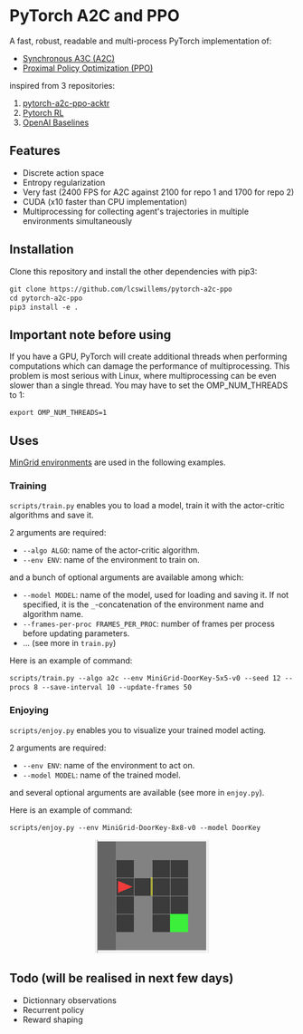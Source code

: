 # PyTorch A2C and PPO

A fast, robust, readable and multi-process PyTorch implementation of:

- [Synchronous A3C (A2C)](https://arxiv.org/pdf/1602.01783.pdf)
- [Proximal Policy Optimization (PPO)](https://arxiv.org/pdf/1707.06347.pdf)

inspired from 3 repositories:

1. [pytorch-a2c-ppo-acktr](https://github.com/ikostrikov/pytorch-a2c-ppo-acktr)
2. [Pytorch RL](https://github.com/Khrylx/PyTorch-RL)
3. [OpenAI Baselines](https://github.com/openai/baselines)

## Features

- Discrete action space
- Entropy regularization
- Very fast (2400 FPS for A2C against 2100 for repo 1 and 1700 for repo 2)
- CUDA (x10 faster than CPU implementation)
- Multiprocessing for collecting agent's trajectories in multiple environments simultaneously

## Installation

Clone this repository and install the other dependencies with pip3:

```
git clone https://github.com/lcswillems/pytorch-a2c-ppo
cd pytorch-a2c-ppo
pip3 install -e .
```

## Important note before using

If you have a GPU, PyTorch will create additional threads when performing computations which can damage the performance of multiprocessing. This problem is most serious with Linux, where multiprocessing can be even slower than a single thread. You may have to set the OMP_NUM_THREADS to 1:

```
export OMP_NUM_THREADS=1
```

## Uses

[MinGrid environments](https://github.com/maximecb/gym-minigrid) are used in the following examples.

### Training

`scripts/train.py` enables you to load a model, train it with the actor-critic algorithms and save it.

2 arguments are required:
- `--algo ALGO`: name of the actor-critic algorithm.
- `--env ENV`: name of the environment to train on.

and a bunch of optional arguments are available among which:
- `--model MODEL`: name of the model, used for loading and saving it. If not specified, it is the `_`-concatenation of the environment name and algorithm name.
- `--frames-per-proc FRAMES_PER_PROC`: number of frames per process before updating parameters.
- ... (see more in `train.py`)

Here is an example of command:
```
scripts/train.py --algo a2c --env MiniGrid-DoorKey-5x5-v0 --seed 12 --procs 8 --save-interval 10 --update-frames 50
```

### Enjoying

`scripts/enjoy.py` enables you to visualize your trained model acting.

2 arguments are required:
- `--env ENV`: name of the environment to act on.
- `--model MODEL`: name of the trained model.

and several optional arguments are available (see more in `enjoy.py`).

Here is an example of command:
```
scripts/enjoy.py --env MiniGrid-DoorKey-8x8-v0 --model DoorKey
```

<p align="center"><img src="README-images/enjoy-doorkey.gif"></p>

## Todo (will be realised in next few days)

- Dictionnary observations
- Recurrent policy
- Reward shaping